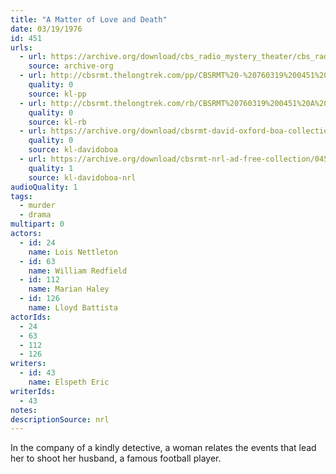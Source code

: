 ```yaml
---
title: "A Matter of Love and Death"
date: 03/19/1976
id: 451
urls: 
  - url: https://archive.org/download/cbs_radio_mystery_theater/cbs_radio_mystery_theater-0451-0500.zip/cbs_radio_mystery_theater-0451-0500%2Fcbsrmt_0451_a_matter_of_love_and_death.mp3
    source: archive-org
  - url: http://cbsrmt.thelongtrek.com/pp/CBSRMT%20-%20760319%200451%20A%20Matter%20of%20Love%20and%20Death_pp.mp3
    quality: 0
    source: kl-pp
  - url: http://cbsrmt.thelongtrek.com/rb/CBSRMT%20760319%200451%20A%20Matter%20of%20Love%20and%20Death_wuwm%20recorded%208_4_76.mp3
    quality: 0
    source: kl-rb
  - url: https://archive.org/download/cbsrmt-david-oxford-boa-collection/CBSRMT-760319-0451-repeated-760804-A-Matter-of-Love-and-Death-(128-44)_WUWM-FM-{BoA}.mp3
    quality: 0
    source: kl-davidoboa
  - url: https://archive.org/download/cbsrmt-nrl-ad-free-collection/0451%20CBSRMT-760319-0451-repeated-760804-A-Matter-of-Love-and-Death-(128-44)_WUWM-FM-%7BBoA%7D%20(no%20ads).mp3
    quality: 1
    source: kl-davidoboa-nrl
audioQuality: 1
tags: 
  - murder
  - drama
multipart: 0
actors:  
  - id: 24
    name: Lois Nettleton  
  - id: 63
    name: William Redfield  
  - id: 112
    name: Marian Haley  
  - id: 126
    name: Lloyd Battista
actorIds:  
  - 24  
  - 63  
  - 112  
  - 126
writers:  
  - id: 43
    name: Elspeth Eric
writerIds:  
  - 43
notes: 
descriptionSource: nrl
---
```

In the company of a kindly detective, a woman relates the events that lead her to shoot her husband, a famous football player.